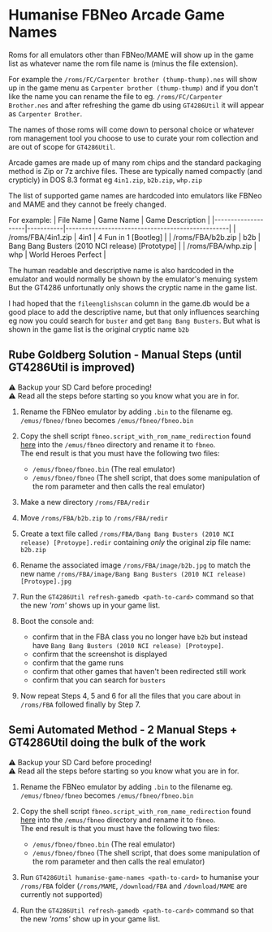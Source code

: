 # Humanise FBNeo Arcade Game Names

Roms for all emulators other than FBNeo/MAME will show up in the game list as whatever name the rom file name is (minus the file extension).

For example the ```/roms/FC/Carpenter brother (thump-thump).nes``` will show up in the game menu as ```Carpenter brother (thump-thump)``` and if you don't like the name you can rename the file to eg. ```/roms/FC/Carpenter Brother.nes``` and after refreshing the game db using ```GT4286Util``` it will appear as ```Carpenter Brother```.

The names of those roms will come down to personal choice or whatever rom management tool you choose to use to curate your rom collection and are out of scope for ```GT4286Util```.

Arcade games are made up of many rom chips and the standard packaging method is Zip or 7z archive files. These are typically named compactly (and crypticly) in DOS 8.3 format eg ```4in1.zip```, ```b2b.zip```, ```whp.zip```

The list of supported game names are hardcoded into emulators like FBNeo and MAME and they cannot be freely changed.

For example:
|     File Name      | Game Name |                 Game Description                 |
|--------------------|-----------|--------------------------------------------------|
| /roms/FBA/4in1.zip | 4in1      | 4 Fun in 1 [Bootleg]                             |
| /roms/FBA/b2b.zip  | b2b       | Bang Bang Busters (2010 NCI release) [Prototype] |
| /roms/FBA/whp.zip  | whp       | World Heroes Perfect                             |

The human readable and descriptive name is also hardcoded in the emulator and would normally be shown by the emulator's menuing system 
But the GT4286 unfortunatly only shows the cryptic name in the game list.

I had hoped that the ```fileenglishscan``` column in the game.db would be a good place to add the descriptive name, but that only influences searching eg now you could search for ```buster``` and get ```Bang Bang Busters```. But what is shown in the game list is the original cryptic name ```b2b```


## Rube Goldberg Solution - Manual Steps (until GT4286Util is improved)
⚠️ Backup your SD Card before proceding!  
⚠️ Read all the steps before starting so you know what you are in for.  

1. Rename the FBNeo emulator by adding ```.bin``` to the filename eg. ```/emus/fbneo/fbneo``` becomes ```/emus/fbneo/fbneo.bin```

2. Copy the shell script ```fbneo.script_with_rom_name_redirection``` found [here](./sdcard_tweaks/emus/fbneo) into the ```/emus/fbneo``` directory and rename it to ```fbneo```.  
The end result is that you must have the following two files:
    - ```/emus/fbneo/fbneo.bin``` (The real emulator)
    - ```/emus/fbneo/fbneo``` (The shell script, that does some manipulation of the rom parameter and then calls the real emulator)

3. Make a new directory ```/roms/FBA/redir```

4. Move ```/roms/FBA/b2b.zip``` to ```/roms/FBA/redir```

5. Create a text file called ```/roms/FBA/Bang Bang Busters (2010 NCI release) [Protoype].redir``` containing *only* the original zip file name:
    ```b2b.zip```

6. Rename the associated image ```/roms/FBA/image/b2b.jpg``` to match the new name ```/roms/FBA/image/Bang Bang Busters (2010 NCI release) [Protoype].jpg```

7. Run the ```GT4286Util refresh-gamedb <path-to-card>``` command so that the new _'rom'_ shows up in your game list.

8. Boot the console and:
    - confirm that in the FBA class you no longer have ```b2b``` but instead have ```Bang Bang Busters (2010 NCI release) [Protoype]```.
    - confirm that the screenshot is displayed
    - confirm that the game runs
    - confirm that other games that haven't been redirected still work
    - confirm that you can search for ```busters```

9. Now repeat Steps 4, 5 and 6 for all the files that you care about in ```/roms/FBA``` followed finally by Step 7.


## Semi Automated Method - 2 Manual Steps + GT4286Util doing the bulk of the work
⚠️ Backup your SD Card before proceding!  
⚠️ Read all the steps before starting so you know what you are in for.  

1. Rename the FBNeo emulator by adding ```.bin``` to the filename eg. ```/emus/fbneo/fbneo``` becomes ```/emus/fbneo/fbneo.bin```

2. Copy the shell script ```fbneo.script_with_rom_name_redirection``` found [here](./sdcard_tweaks/emus/fbneo) into the ```/emus/fbneo``` directory and rename it to ```fbneo```.  
The end result is that you must have the following two files:
    - ```/emus/fbneo/fbneo.bin``` (The real emulator)
    - ```/emus/fbneo/fbneo``` (The shell script, that does some manipulation of the rom parameter and then calls the real emulator)

3. Run ```GT4286Util humanise-game-names <path-to-card>``` to humanise your ```/roms/FBA``` folder (```/roms/MAME```, ```/download/FBA``` and ```/download/MAME``` are currently not supported)

4. Run the ```GT4286Util refresh-gamedb <path-to-card>``` command so that the new _'roms'_ show up in your game list.


